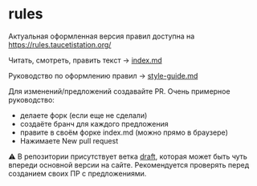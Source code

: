 <!-- 7 rev -->
# rules

Актуальная оформленная версия правил доступна на https://rules.taucetistation.org/

Читать, смотреть, править текст -> [index.md](https://github.com/TauCetiStation/rules-discussion/blob/master/index.md)

Руководство по оформлению правил -> [style-guide.md](https://github.com/TauCetiStation/rules-discussion/blob/master/contributing/style-guide.md)

Для изменений/предложений создавайте PR.
Очень примерное руководство:
* делаете форк (если еще не сделали)
* создаёте бранч для каждого предложения
* правите в своём форке index.md (можно прямо в браузере)
* Нажимаете New pull request


⚠️ В репозитории присутствует ветка [draft](https://github.com/TauCetiStation/Rules/tree/draft), которая может быть чуть впереди основной версии на сайте. Рекомендуется проверять перед созданием своих ПР с предложениями.

